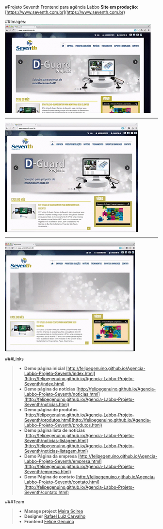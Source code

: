 #Projeto Seventh
Frontend para agência Labbo 
**Site em produção**: [https://www.seventh.com.br](https://www.seventh.com.br)


##Images:
![imagem](https://raw.githubusercontent.com/felipegenuino/Agencia-Labbo-Projeto-Seventh/gh-pages/images/gif/seventh-1.gif)
___
![imagem](https://raw.githubusercontent.com/felipegenuino/Agencia-Labbo-Projeto-Seventh/gh-pages/images/gif/seventh-2.gif)
___
![imagem](https://raw.githubusercontent.com/felipegenuino/Agencia-Labbo-Projeto-Seventh/gh-pages/images/gif/seventh-3.gif)


###Links
>- **Demo página inicial** [http://felipegenuino.github.io/Agencia-Labbo-Projeto-Seventh/index.html](http://felipegenuino.github.io/Agencia-Labbo-Projeto-Seventh/index.html)
>- **Demo página de notícias**  [http://felipegenuino.github.io/Agencia-Labbo-Projeto-Seventh/noticias.html](http://felipegenuino.github.io/Agencia-Labbo-Projeto-Seventh/noticias.html)
>- **Demo página de produtos**  [http://felipegenuino.github.io/Agencia-Labbo-Projeto-Seventh/produtos.html](http://felipegenuino.github.io/Agencia-Labbo-Projeto-Seventh/produtos.html)
>- **Demo página lista de notícias**  [http://felipegenuino.github.io/Agencia-Labbo-Projeto-Seventh/noticias-listagem.html](http://felipegenuino.github.io/Agencia-Labbo-Projeto-Seventh/noticias-listagem.html)
>- **Demo Página da empresa**  [http://felipegenuino.github.io/Agencia-Labbo-Projeto-Seventh/empresa.html](http://felipegenuino.github.io/Agencia-Labbo-Projeto-Seventh/empresa.html)
>- **Demo Página de contato**  [http://felipegenuino.github.io/Agencia-Labbo-Projeto-Seventh/contato.html](http://felipegenuino.github.io/Agencia-Labbo-Projeto-Seventh/contato.html)

  
###Team
>- **Manage project** [Maira Scirea](https://www.linkedin.com/profile/view?id=80148868)
>- **Designer** [Rafael Luiz Carvalho](https://www.labbo.com.br)
>- **Frontend** [Felipe Genuino](http://felipegenuino.com)






 